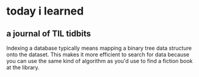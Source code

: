 # today i learned

## a journal of TIL tidbits

Indexing a database typically means mapping a binary tree data structure onto the dataset. This makes it more efficient to search for data because you can use the same kind of algorithm as you'd use to find a fiction book at the library.
